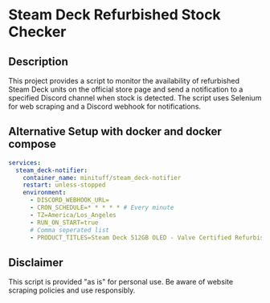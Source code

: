 # Steam Deck Refurbished Stock Checker

## Description

This project provides a script to monitor the availability of refurbished Steam Deck units on the official store page and send a notification to a specified Discord channel when stock is detected. The script uses Selenium for web scraping and a Discord webhook for notifications.

## Alternative Setup with docker and docker compose
```yaml
services:
  steam_deck-notifier:
    container_name: minituff/steam_deck-notifier
    restart: unless-stopped
    environment:
      - DISCORD_WEBHOOK_URL=
      - CRON_SCHEDULE=* * * * * # Every minute
      - TZ=America/Los_Angeles
      - RUN_ON_START=true
      # Comma seperated list
      - PRODUCT_TITLES=Steam Deck 512GB OLED - Valve Certified Refurbished,Steam Deck 1TB OLED - Valve Certified Refurbished 
```

## Disclaimer

This script is provided "as is" for personal use. Be aware of website scraping policies and use responsibly.